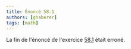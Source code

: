 ```yaml
---
title: Énoncé 58.1
authors: [ghaberer]
tags: [math]
---
```

La fin de l'énoncé de l'exercice [58.1](./docs/math/enonce_58.1.pdf) était erroné. 